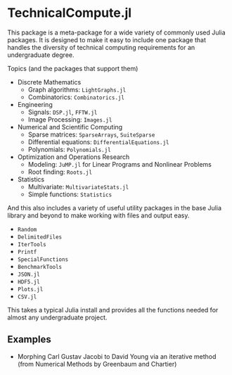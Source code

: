 TechnicalCompute.jl
===================

This package is a meta-package for a wide variety of commonly used Julia packages. It is
designed to make it easy to include one package that handles the diversity of technical
computing requirements for an undergraduate degree.

Topics (and the packages that support them)

* Discrete Mathematics
  * Graph algorithms: `LightGraphs.jl`
  * Combinatorics: `Combinatorics.jl`
* Engineering
  * Signals: `DSP.jl`, `FFTW.jl`
  * Image Processing: `Images.jl`
* Numerical and Scientific Computing
  * Sparse matrices: `SparseArrays`, `SuiteSparse`
  * Differential equations: `DifferentialEquations.jl`
  * Polynomials: `Polynomials.jl`
* Optimization and Operations Research
  * Modeling: `JuMP.jl` for Linear Programs and Nonlinear Problems
  * Root finding: `Roots.jl`
* Statistics
  * Multivariate: `MultivariateStats.jl`
  * Simple functions: `Statistics`
  
  
And this also includes a variety of useful utility packages in the base Julia library and beyond to make working with files and output easy. 
* `Random` 
* `DelimitedFiles`
* `IterTools`
* `Printf`
* `SpecialFunctions`
* `BenchmarkTools`
* `JSON.jl`
* `HDF5.jl`
* `Plots.jl` 
* `CSV.jl`

This takes a typical Julia install and provides all the functions needed for almost any undergraduate project. 

Examples
--------
* Morphing Carl Gustav Jacobi to David Young via an iterative method (from Numerical Methods by Greenbaum and Chartier)

